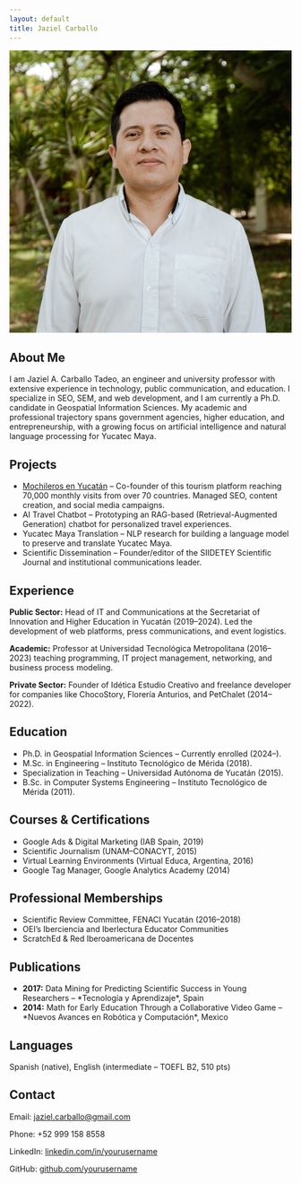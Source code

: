 ```yaml
---
layout: default
title: Jaziel Carballo
---
```


<img src="/assets/img/perfil.jpeg" alt="Profile Photo" class="profile-photo">

<section id="about-me">
  <h1>About Me</h1>
  <p>I am Jaziel A. Carballo Tadeo, an engineer and university professor with extensive experience in technology, public communication, and education. I specialize in SEO, SEM, and web development, and I am currently a Ph.D. candidate in Geospatial Information Sciences. My academic and professional trajectory spans government agencies, higher education, and entrepreneurship, with a growing focus on artificial intelligence and natural language processing for Yucatec Maya.</p>
</section>

<section id="projects">
  <h1>Projects</h1>
  <ul>
    <li><a href="https://mochilerosenyucatan.com">Mochileros en Yucatán</a> – Co-founder of this tourism platform reaching 70,000 monthly visits from over 70 countries. Managed SEO, content creation, and social media campaigns.</li>
    <li>AI Travel Chatbot – Prototyping an RAG-based (Retrieval-Augmented Generation) chatbot for personalized travel experiences.</li>
    <li>Yucatec Maya Translation – NLP research for building a language model to preserve and translate Yucatec Maya.</li>
    <li>Scientific Dissemination – Founder/editor of the SIIDETEY Scientific Journal and institutional communications leader.</li>
  </ul>
</section>

<section id="experience">
  <h1>Experience</h1>
  <p><strong>Public Sector:</strong> Head of IT and Communications at the Secretariat of Innovation and Higher Education in Yucatán (2019–2024). Led the development of web platforms, press communications, and event logistics. </p>
  <p><strong>Academic:</strong> Professor at Universidad Tecnológica Metropolitana (2016–2023) teaching programming, IT project management, networking, and business process modeling. </p>
  <p><strong>Private Sector:</strong> Founder of Idética Estudio Creativo and freelance developer for companies like ChocoStory, Florería Anturios, and PetChalet (2014–2022).</p>
</section>

<section id="education">
  <h1>Education</h1>
  <ul>
    <li>Ph.D. in Geospatial Information Sciences – Currently enrolled (2024–).</li>
    <li>M.Sc. in Engineering – Instituto Tecnológico de Mérida (2018).</li>
    <li>Specialization in Teaching – Universidad Autónoma de Yucatán (2015).</li>
    <li>B.Sc. in Computer Systems Engineering – Instituto Tecnológico de Mérida (2011).</li>
  </ul>
</section>

<section id="certifications">
  <h1>Courses & Certifications</h1>
  <ul>
    <li>Google Ads & Digital Marketing (IAB Spain, 2019)</li>
    <li>Scientific Journalism (UNAM–CONACYT, 2015)</li>
    <li>Virtual Learning Environments (Virtual Educa, Argentina, 2016)</li>
    <li>Google Tag Manager, Google Analytics Academy (2014)</li>
  </ul>
</section>

<section id="memberships">
  <h1>Professional Memberships</h1>
  <ul>
    <li>Scientific Review Committee, FENACI Yucatán (2016–2018)</li>
    <li>OEI’s Iberciencia and Iberlectura Educator Communities</li>
    <li>ScratchEd & Red Iberoamericana de Docentes</li>
  </ul>
</section>

<section id="publications">
  <h1>Publications</h1>
  <ul>
    <li><strong>2017:</strong> Data Mining for Predicting Scientific Success in Young Researchers – *Tecnología y Aprendizaje*, Spain</li>
    <li><strong>2014:</strong> Math for Early Education Through a Collaborative Video Game – *Nuevos Avances en Robótica y Computación*, Mexico</li>
  </ul>
</section>

<section id="languages">
  <h1>Languages</h1>
  <p>Spanish (native), English (intermediate – TOEFL B2, 510 pts)</p>
</section>

<section id="contact">
  <h1>Contact</h1>
  <p>Email: <a href="mailto:jaziel.carballo@gmail.com">jaziel.carballo@gmail.com</a></p>
  <p>Phone: +52 999 158 8558</p>
  <p>LinkedIn: <a href="https://linkedin.com/in/yourusername">linkedin.com/in/yourusername</a></p>
  <p>GitHub: <a href="https://github.com/yourusername">github.com/yourusername</a></p>
</section>

